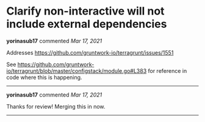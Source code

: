 # Clarify non-interactive will not include external dependencies

**yorinasub17** commented *Mar 17, 2021*

Addresses https://github.com/gruntwork-io/terragrunt/issues/1551

See https://github.com/gruntwork-io/terragrunt/blob/master/configstack/module.go#L383 for reference in code where this is happening.
<br />
***


**yorinasub17** commented *Mar 17, 2021*

Thanks for review! Merging this in now.
***

